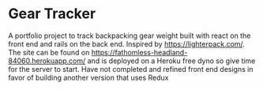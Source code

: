# Gear Tracker

A portfolio project to track backpacking gear weight built with react on the front end and rails on the back end. Inspired by https://lighterpack.com/. The site can be found on https://fathomless-headland-84060.herokuapp.com/ and is deployed on a  Heroku free dyno so give time for the server to start. Have not completed and refined front end designs in favor of building another version that uses Redux

